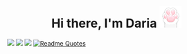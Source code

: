 <h1 align="center">Hi there, I'm Daria</a> 
<img src="https://github.com/Chocolattte/Chocolattte/blob/main/bd38b4c1a1094ef234b3fb695e90af76_w200.gif" height="50"/></h1>


![](https://github-profile-summary-cards.vercel.app/api/cards/profile-details?username=chocolattte&theme=github_dark)
![](https://github-profile-summary-cards.vercel.app/api/cards/repos-per-language?username=chocolattte&theme=github_dark)
![](https://github-profile-summary-cards.vercel.app/api/cards/stats?username=chocolattte&theme=github_dark)
[![Readme Quotes](https://quotes-github-readme.vercel.app/api?type=horizontal&theme=radical)](https://github.com/piyushsuthar/github-readme-quotes)
